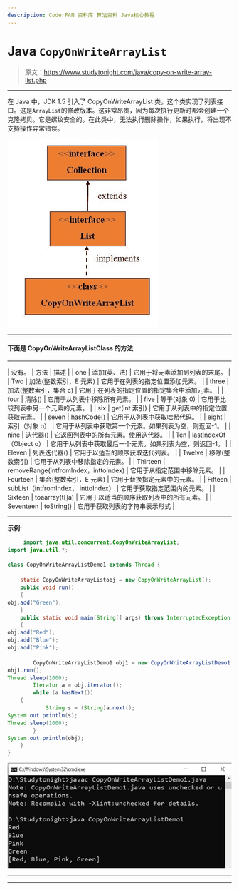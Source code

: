 ```yaml
---
description: CoderFAN 资料库 算法资料 Java核心教程
---
```


# Java `CopyOnWriteArrayList`

> 原文：<https://www.studytonight.com/java/copy-on-write-array-list.php>

* * *

在 Java 中，JDK 1.5 引入了 CopyOnWriteArrayList 类。这个类实现了列表接口。这是`ArrayList`的修改版本。这非常昂贵，因为每次执行更新时都会创建一个克隆拷贝。它是螺纹安全的。在此类中，无法执行删除操作，如果执行，将出现不支持操作异常错误。

![copywritearray-list](img/d25232ec90072a96be3a2186cd387cc5.png)

* * *

#### **下面是 CopyOnWriteArrayListClass 的方法**

* * *

| 没有。 | 方法 | 描述 |
| one | 添加(英、法) | 它用于将元素添加到列表的末尾。 |
| Two | 加法(整数索引，E 元素) | 它用于在列表的指定位置添加元素。 |
| three | 加法(整数索引，集合 c) | 它用于在列表的指定位置的指定集合中添加元素。 |
| four | 清除() | 它用于从列表中移除所有元素。 |
| five | 等于(对象 0) | 它用于比较列表中另一个元素的元素。 |
| six | get(int 索引) | 它用于从列表中的指定位置获取元素。 |
| seven | hashCode() | 它用于从列表中获取哈希代码。 |
| eight | 索引（对象 o） | 它用于从列表中获取第一个元素。如果列表为空，则返回-1。 |
| nine | 迭代器() | 它返回列表中的所有元素。使用迭代器。 |
| Ten | lastIndexOf（Object o） | 它用于从列表中获取最后一个元素。如果列表为空，则返回-1。 |
| Eleven | 列表迭代器() | 它用于以适当的顺序获取迭代列表。 |
| Twelve | 移除(整数索引) | 它用于从列表中移除指定的元素。 |
| Thirteen | removeRange(intfromIndex，inttoIndex) | 它用于从指定范围中移除元素。 |
| Fourteen | 集合(整数索引，E 元素) | 它用于替换指定元素中的元素。 |
| Fifteen | subList（intfromIndex， inttoIndex） | 它用于获取指定范围内的元素。 |
| Sixteen | toaarray(t[]a) | 它用于以适当的顺序获取列表中的所有元素。 |
| Seventeen | toString() | 它用于获取列表的字符串表示形式 |

* * *

**示例:**

```java
	 import java.util.concurrent.CopyOnWriteArrayList; 
import java.util.*; 

class CopyOnWriteArrayListDemo1 extends Thread { 

    static CopyOnWriteArrayListobj = new CopyOnWriteArrayList(); 
    public void run() 
    { 
obj.add("Green"); 
    } 
    public static void main(String[] args) throws InterruptedException
    { 
obj.add("Red"); 
obj.add("Blue"); 
obj.add("Pink"); 

        CopyOnWriteArrayListDemo1 obj1 = new CopyOnWriteArrayListDemo1 (); 
obj1.run(); 
Thread.sleep(1000); 
        Iterator a = obj.iterator(); 
        while (a.hasNext()) 
	{ 
            String s = (String)a.next(); 
System.out.println(s); 
Thread.sleep(1000); 
        } 
System.out.println(obj); 
    } 
} 

```

![copywritearray-list-example](img/0f9b56b2741c22596b22d795a150d53d.png)

* * *

* * *